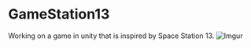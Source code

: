 # GameStation13
Working on a game in unity that is inspired by Space Station 13.
![Imgur](https://i.imgur.com/YNI5EvQ.png)
